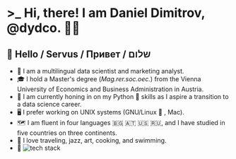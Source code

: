 # >_ Hi, there! I am Daniel Dimitrov, @dydco. 🧑‍💻
## 👋 Hello / Servus / Привет / שלום

* 🧠 I am a multilingual data scientist and marketing analyst.
* 🎓 I hold a Master's degree (_Mag.rer.soc.oec._) from the Vienna University of Economics and Business Administration in Austria.
* 🚀 I am currently honing in on my Python :snake: skills as I aspire a transition to a data science career.
* 🖥 I prefer working on UNIX systems (GNU/Linux :penguin: , Mac).
* 🗺 I am fluent in four languages :bulgaria: :austria: :us: :ru:, and I have studied in five countries on three continents.
* 💖 I love traveling, jazz, art, cooking, and swimming. 
* 🦾 ![tech stack](/home/daniel/GitHub_dydco/dydco/assets/tech_stack.png)
